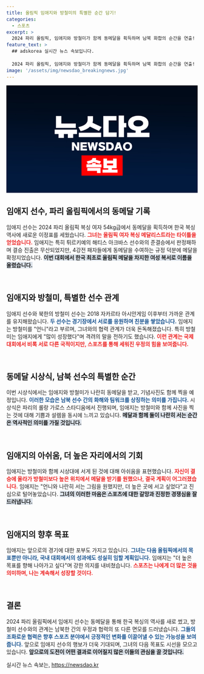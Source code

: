 ```yaml
---
title: 올림픽 임애지와 방철미의 특별한 순간 담기!
categories:
  - 스포츠
excerpt: >
  2024 파리 올림픽, 임애지와 방철미가 함께 동메달을 획득하며 남북 화합의 순간을 연출! 친분이 깊은 두 선수의 특별한 우정이 시상식에서도 빛났다.
feature_text: >
  ## adskorea 실시간 뉴스 속보입니다.

  2024 파리 올림픽, 임애지와 방철미가 함께 동메달을 획득하며 남북 화합의 순간을 연출! 친분이 깊은 두 선수의 특별한 우정이 시상식에서도 빛났다.
image: '/assets/img/newsdao_breakingnews.jpg'
---
```


<p><img src="/assets/img/newsdao_breakingnews.jpg" alt="adskorea 속보" /></p>

<h2 data-ke-size="size26">임애지 선수, 파리 올림픽에서의 동메달 기록</h2>

<p>임애지 선수는 2024 파리 올림픽 복싱 여자 54kg급에서 동메달을 획득하며 한국 복싱 역사에 새로운 이정표를 세웠습니다. <b><span style="color: #ee2323;">그녀는 올림픽 여자 복싱 메달리스트라는 타이틀을 얻었습니다.</span></b> 임애지는 특히 튀르키예의 해티스 아크바스 선수와의 준결승에서 판정패하며 결승 진출은 무산되었지만, 4강전 패자들에게 동메달을 수여하는 규정 덕분에 메달을 확정지었습니다. <b><span style="background-color: #21538527;">이번 대회에서 한국 최초로 올림픽 메달을 차지한 여성 복서로 이름을 올렸습니다.</span></b></p>

<p data-ke-size="size16">&nbsp;</p>

<h2 data-ke-size="size26">임애지와 방철미, 특별한 선수 관계</h2>

<p>임애지 선수와 북한의 방철미 선수는 2018 자카르타 아시안게임 이후부터 가까운 관계를 유지해왔습니다. <b><span style="color: #1a5490;">두 선수는 경기장에서 서로를 응원하며 친분을 쌓았습니다.</span></b> 임애지는 방철미를 "언니"라고 부르며, 그녀와의 협력 관계가 더욱 돈독해졌습니다. 특히 방철미는 임애지에게 "많이 성장했다"며 격려의 말을 전하기도 했습니다. <b><span style="color: #ee2323;">이런 관계는 국제 대회에서 비록 서로 다른 국적이지만, 스포츠를 통해 세워진 우정의 힘을 보여줍니다.</span></b></p>

<p data-ke-size="size16">&nbsp;</p>

<h2 data-ke-size="size26">동메달 시상식, 남북 선수의 특별한 순간</h2>

<p>이번 시상식에서는 임애지와 방철미가 나란히 동메달을 받고, 기념사진도 함께 찍을 예정입니다. <b><span style="color: #1a5490;">이러한 모습은 남북 선수 간의 화해와 팀워크를 상징하는 의미를 가집니다.</span></b> 시상식은 파리의 롤랑 가로스 스타디움에서 진행되며, 임애지는 방철미와 함께 사진을 찍는 것에 대해 기쁨과 설렘을 동시에 느끼고 있습니다. <b><span style="background-color: #21538527;">메달과 함께 둘이 나란히 서는 순간은 역사적인 의미를 가질 것입니다.</span></b></p>

<p data-ke-size="size16">&nbsp;</p>

<h2 data-ke-size="size26">임애지의 아쉬움, 더 높은 자리에서의 기회</h2>

<p>임애지는 방철미와 함께 시상대에 서게 된 것에 대해 아쉬움을 표현했습니다. <b><span style="color: #ee2323;">자신이 결승에 올라가 방철미보다 높은 위치에서 메달을 받기를 원했으나, 결국 계획이 어그러졌습니다.</span></b> 임애지는 "언니와 나란히 서는 그림을 원했지만, 더 높은 곳에 서고 싶었다"고 진심으로 털어놓았습니다. <b><span style="background-color: #21538527;">그녀의 이러한 마음은 스포츠에 대한 갈망과 진정한 경쟁심을 잘 드러냅니다.</span></b></p>

<p data-ke-size="size16">&nbsp;</p>

<h2 data-ke-size="size26">임애지의 향후 목표</h2>

<p>임애지는 앞으로의 경기에 대한 포부도 가지고 있습니다. <b><span style="color: #1a5490;">그녀는 다음 올림픽에서의 목표뿐만 아니라, 국내 대회에서의 성과에도 성실히 임할 계획입니다.</span></b> 임애지는 "더 높은 목표를 향해 나아가고 싶다"며 강한 의지를 내비쳤습니다. <b><span style="color: #ee2323;">스포츠는 나에게 더 많은 것을 의미하며, 나는 계속해서 성장할 것이다.</span></b></p>

<p data-ke-size="size16">&nbsp;</p>

<h2 data-ke-size="size26">결론</h2>

<p>2024 파리 올림픽에서 임애지 선수는 동메달을 통해 한국 복싱의 역사를 새로 썼고, 방철미 선수와의 관계는 남북한 간의 우정과 협력의 또 다른 면모를 드러냈습니다. <b><span style="color: #1a5490;">그들의 조화로운 협력은 향후 스포츠 분야에서 긍정적인 변화를 이끌어낼 수 있는 가능성을 보여줍니다.</span></b> 앞으로 임애지 선수의 행보가 더욱 기대되며, 그녀의 다음 목표도 시선을 모으고 있습니다. <b><span style="background-color: #21538527;">앞으로의 도전이 어떤 결과로 이어질지 많은 이들의 관심을 끌 것입니다.</span></b></p>
실시간 뉴스 속보는, <a href="https://newsdao.kr" rel="dofollow">https://newsdao.kr</a>


